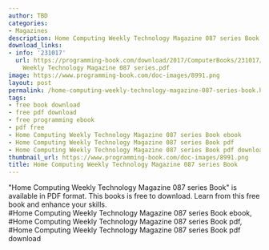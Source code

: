 ```yaml
---
author: TBD
categories:
- Magazines
description: Home Computing Weekly Technology Magazine 087 series Book
download_links:
- info: '231017'
  url: https://programming-book.com/download/2017/ComputerBooks/231017/Home Computing
    Weekly Technology Magazine 087 series.pdf
image: https://www.programming-book.com/doc-images/8991.png
layout: post
permalink: /home-computing-weekly-technology-magazine-087-series-book.html
tags:
- free book download
- free pdf download
- free programming ebook
- pdf free
- Home Computing Weekly Technology Magazine 087 series Book ebook
- Home Computing Weekly Technology Magazine 087 series Book pdf
- Home Computing Weekly Technology Magazine 087 series Book pdf download
thumbnail_url: https://www.programming-book.com/doc-images/8991.png
title: Home Computing Weekly Technology Magazine 087 series Book
---
```


 
<div class="item-desc text-justify">
  "Home Computing Weekly Technology Magazine 087 series Book" is available in PDF format. This books is free to download. Learn from this free book and enhance your skills.
  <br>
  #Home Computing Weekly Technology Magazine 087 series Book ebook, #Home Computing Weekly Technology Magazine 087 series Book pdf, #Home Computing Weekly Technology Magazine 087 series Book pdf download
</div>